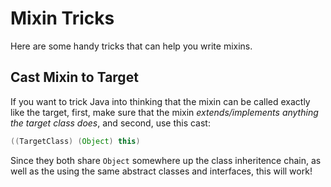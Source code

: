 # Mixin Tricks

Here are some handy tricks that can help you write mixins.

## Cast Mixin to Target

If you want to trick Java into thinking that the mixin can be called exactly like the target,
first, make sure that the mixin *extends/implements anything the target class does*, and second,
use this cast:

```java
((TargetClass) (Object) this)
```

Since they both share `Object` somewhere up the class inheritence chain, as well as the using the same abstract classes and interfaces, this will work!
